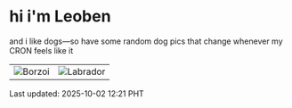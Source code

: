 # hi i'm Leoben

and i like dogs—so have some random dog pics that change whenever my CRON feels like it

|  |  |
|--------|----------|
| ![Borzoi](https://random-dog-vercel.vercel.app/api/random-borzoi?v=1759378906) | ![Labrador](https://random-dog-vercel.vercel.app/api/random-labrador?v=1759378906) |

Last updated: 2025-10-02 12:21 PHT
